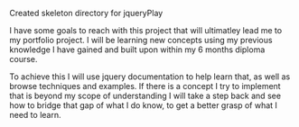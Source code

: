 Created skeleton directory for jqueryPlay


I have some goals to reach with this project that will ultimatley lead me to my portfolio project. 
I will be learning new concepts using my previous knowledge I have gained and built upon within my 6 months diploma course. 

To achieve this I will use jquery documentation to help learn that, as well as browse techniques and examples. 
If there is a concept I try to implement that is beyond my scope of understanding I will take a step back and see how to bridge that gap of what I do know, to get a better grasp of what I need to learn.

